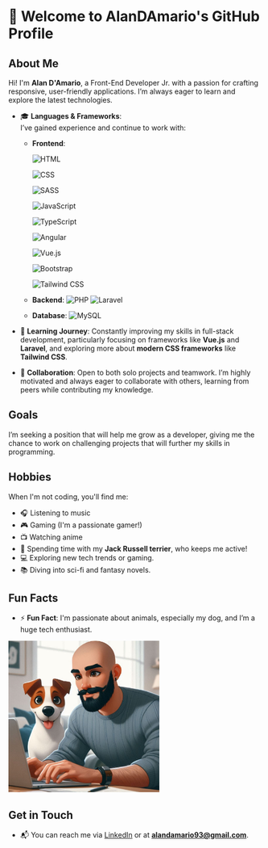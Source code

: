 # 👋 Welcome to AlanDAmario's GitHub Profile


## About Me
Hi! I'm **Alan D'Amario**, a Front-End Developer Jr. with a passion for crafting responsive, user-friendly applications. I’m always eager to learn and explore the latest technologies.


- 🎓 **Languages & Frameworks**:  
  I’ve gained experience and continue to work with:
  - **Frontend**:
  
    ![HTML](https://img.shields.io/badge/HTML5-E34F26?style=for-the-badge&logo=html5&logoColor=white)
    
    ![CSS](https://img.shields.io/badge/CSS3-1572B6?style=for-the-badge&logo=css3&logoColor=white)
    
    ![SASS](https://img.shields.io/badge/SASS-CC6699?style=for-the-badge&logo=sass&logoColor=white)
    
    ![JavaScript](https://img.shields.io/badge/JavaScript-F7DF1E?style=for-the-badge&logo=javascript&logoColor=black)
    
    ![TypeScript](https://img.shields.io/badge/TypeScript-3178C6?style=for-the-badge&logo=typescript&logoColor=white)
    
    ![Angular](https://img.shields.io/badge/Angular-DD0031?style=for-the-badge&logo=angular&logoColor=white)
    
    ![Vue.js](https://img.shields.io/badge/Vue.js-4FC08D?style=for-the-badge&logo=vue.js&logoColor=white)
    
    ![Bootstrap](https://img.shields.io/badge/Bootstrap-563D7C?style=for-the-badge&logo=bootstrap&logoColor=white)
    
    ![Tailwind CSS](https://img.shields.io/badge/Tailwind_CSS-38B2AC?style=for-the-badge&logo=tailwind-css&logoColor=white)
    
  - **Backend**: 
    ![PHP](https://img.shields.io/badge/PHP-777BB4?style=for-the-badge&logo=php&logoColor=white) 
    ![Laravel](https://img.shields.io/badge/Laravel-FF2D20?style=for-the-badge&logo=laravel&logoColor=white)
  - **Database**: 
    ![MySQL](https://img.shields.io/badge/MySQL-4479A1?style=for-the-badge&logo=mysql&logoColor=white)

- 🌱 **Learning Journey**: Constantly improving my skills in full-stack development, particularly focusing on frameworks like **Vue.js** and **Laravel**, and exploring more about **modern CSS frameworks** like **Tailwind CSS**.

- 💼 **Collaboration**: Open to both solo projects and teamwork. I’m highly motivated and always eager to collaborate with others, learning from peers while contributing my knowledge.

## Goals
I’m seeking a position that will help me grow as a developer, giving me the chance to work on challenging projects that will further my skills in programming.

## Hobbies
When I'm not coding, you'll find me:
- 🎧 Listening to music
- 🎮 Gaming (I'm a passionate gamer!)
- 📺 Watching anime
- 🐾 Spending time with my **Jack Russell terrier**, who keeps me active!
- 💻 Exploring new tech trends or gaming.
- 📚 Diving into sci-fi and fantasy novels.


## Fun Facts
- ⚡ **Fun Fact**: I'm passionate about animals, especially my dog, and I’m a huge tech enthusiast.
<img src="https://raw.githubusercontent.com/AlanDAmario/AlanDAmario/main/Immagine%20WhatsApp%202024-09-30%20ore%2016.21.57_9b16773f.jpg" alt="WhatsApp Image" width="300"/>

## Get in Touch
- 📬 You can reach me via [LinkedIn](https://www.linkedin.com/in/alan-d-amario-2147291b9/?trk=opento_sprofile_details) or at **alandamario93@gmail.com**.
